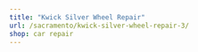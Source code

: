 ```yaml
---
title: "Kwick Silver Wheel Repair"
url: /sacramento/kwick-silver-wheel-repair-3/
shop: car repair
---
```

